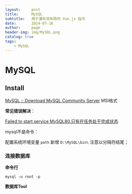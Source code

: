 ```yaml
---
layout:     post
title:      MySQL
subtitle:   用于瀑布流布局的 Vue.js 指令
date:       2024-07-16
author:     page
header-img: img/MySQL.png
catalog: true
tags:
    - MySQL
---
```


# MySQL

## Install

[MySQL :: Download MySQL Community Server](https://dev.mysql.com/downloads/mysql/) MSI格式

**常见错误解决**：

[Failed to start service MySQL80.只有在任务处于完成状态](https://blog.csdn.net/weixin_44789022/article/details/138275423)

mysql不是命令：

配置系统环境变量 `path` 新增 `D:\MySQL\bin\` 注意以分隔符结尾；

### 连接数据库

**命令行**

`mysql -u root -p`

**数据库Tool**
